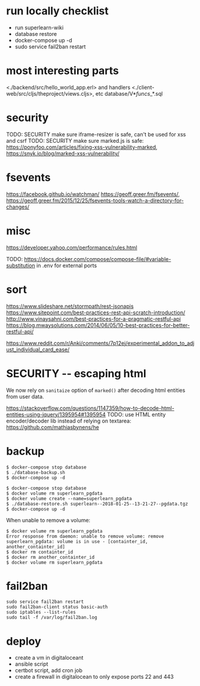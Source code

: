 
# run locally checklist

- run superlearn-wiki
- database restore
- docker-compose up -d
- sudo service fail2ban restart



# most interesting parts

<./backend/src/hello_world_app.erl> and handlers
<./client-web/src/cljs/theproject/views.cljs>, etc
database/V*_funcs__*.sql


# security

TODO: SECURITY make sure iframe-resizer is safe, can't be used for xss and csrf
TODO: SECURITY make sure marked.js is safe: <https://ponyfoo.com/articles/fixing-xss-vulnerability-marked>, <https://snyk.io/blog/marked-xss-vulnerability/>

# fsevents

<https://facebook.github.io/watchman/>
<https://geoff.greer.fm/fsevents/>, <https://geoff.greer.fm/2015/12/25/fsevents-tools-watch-a-directory-for-changes/>


# misc

<https://developer.yahoo.com/performance/rules.html>

TODO: <https://docs.docker.com/compose/compose-file/#variable-substitution> in .env for external ports

# sort

<https://www.slideshare.net/stormpath/rest-jsonapis>
<https://www.sitepoint.com/best-practices-rest-api-scratch-introduction/>
<http://www.vinaysahni.com/best-practices-for-a-pragmatic-restful-api>
<https://blog.mwaysolutions.com/2014/06/05/10-best-practices-for-better-restful-api/>

<https://www.reddit.com/r/Anki/comments/7p12ej/experimental_addon_to_adjust_individual_card_ease/>

# SECURITY -- escaping html

We now rely on `sanitaize` option of `marked()` after decoding html entities from user data.

<https://stackoverflow.com/questions/1147359/how-to-decode-html-entities-using-jquery/1395954#1395954>
TODO: use HTML entity encoder/decoder lib instead of relying on textarea: <https://github.com/mathiasbynens/he>


# backup

```
$ docker-compose stop database
$ ./database-backup.sh
$ docker-compose up -d
```

```
$ docker-compose stop database
$ docker volume rm superlearn_pgdata
$ docker volume create --name=superlearn_pgdata
$ ./database-restore.sh superlearn--2018-01-25--13-21-27--pgdata.tgz
$ docker-compose up -d
```

When unable to remove a volume:
```
$ docker volume rm superlearn_pgdata
Error response from daemon: unable to remove volume: remove superlearn_pgdata: volume is in use - [containter_id, another_containter_id]
$ docker rm containter_id
$ docker rm another_containter_id
$ docker volume rm superlearn_pgdata
```

# fail2ban

```
sudo service fail2ban restart
sudo fail2ban-client status basic-auth
sudo iptables --list-rules
sudo tail -f /var/log/fail2ban.log
```

# deploy

- create a vm in digitaloceant
- ansible script
- certbot script, add cron job
- create a firewall in digitalocean to only expose ports 22 and 443

